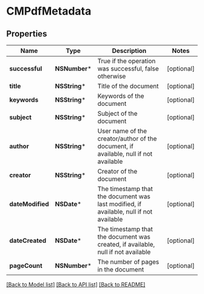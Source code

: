 # CMPdfMetadata

## Properties
Name | Type | Description | Notes
------------ | ------------- | ------------- | -------------
**successful** | **NSNumber*** | True if the operation was successful, false otherwise | [optional] 
**title** | **NSString*** | Title of the document | [optional] 
**keywords** | **NSString*** | Keywords of the document | [optional] 
**subject** | **NSString*** | Subject of the document | [optional] 
**author** | **NSString*** | User name of the creator/author of the document, if available, null if not available | [optional] 
**creator** | **NSString*** | Creator of the document | [optional] 
**dateModified** | **NSDate*** | The timestamp that the document was last modified, if available, null if not available | [optional] 
**dateCreated** | **NSDate*** | The timestamp that the document was created, if available, null if not available | [optional] 
**pageCount** | **NSNumber*** | The number of pages in the document | [optional] 

[[Back to Model list]](../README.md#documentation-for-models) [[Back to API list]](../README.md#documentation-for-api-endpoints) [[Back to README]](../README.md)


